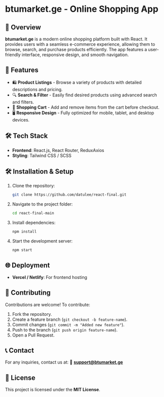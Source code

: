 # btumarket.ge - Online Shopping App

## 📌 Overview
**btumarket.ge** is a modern online shopping platform built with React. It provides users with a seamless e-commerce experience, allowing them to browse, search, and purchase products efficiently. The app features a user-friendly interface, responsive design, and smooth navigation.

## 🚀 Features
- 🛍️ **Product Listings** - Browse a variety of products with detailed descriptions and pricing.
- 🔍 **Search & Filter** - Easily find desired products using advanced search and filters.
- 🛒 **Shopping Cart** - Add and remove items from the cart before checkout.
- 🖥️ **Responsive Design** - Fully optimized for mobile, tablet, and desktop devices.

## 🛠️ Tech Stack
- **Frontend**: React.js, React Router, ReduxAxios
- **Styling**: Tailwind CSS / SCSS



## 🛠️ Installation & Setup
1. Clone the repository:
   ```bash
   git clone https://github.com/datulee/react-final.git
   ```
2. Navigate to the project folder:
   ```bash
   cd react-final-main
   ```
3. Install dependencies:
   ```bash
   npm install
   ```
4. Start the development server:
   ```bash
   npm start
   ```

## 🌐 Deployment
- **Vercel / Netlify**: For frontend hosting


## 🤝 Contributing
Contributions are welcome! To contribute:
1. Fork the repository.
2. Create a feature branch (`git checkout -b feature-name`).
3. Commit changes (`git commit -m "Added new feature"`).
4. Push to the branch (`git push origin feature-name`).
5. Open a Pull Request.

## 📞 Contact
For any inquiries, contact us at:
📧 **support@btumarket.ge**  

## 📝 License
This project is licensed under the **MIT License**.

